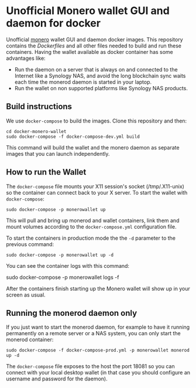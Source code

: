 
# Unofficial Monero wallet GUI and daemon for docker

Unofficial [monero](http://www.getmonero.org/) wallet GUI and daemon docker images. This repository contains the
*Dockerfiles* and all other files needed to build and run these containers. Having the wallet available as docker container has some advantages like:

* Run the daemon on a server that is always on and connected to the Internet like a Synology NAS, and avoid the long blockchain sync waits each time the monerod daemon is started in your laptop.
* Run the wallet on non supported platforms like Synology NAS products.

## Build instructions

We use `docker-compose` to build the images. Clone this repository and then:

    cd docker-monero-wallet
    sudo docker-compose -f docker-compose-dev.yml build

This command will build the wallet and the monero daemon as separate images that
you can launch independently.

## How to run the Wallet

The `docker-compose` file mounts your X11 session's socket (/tmp/.X11-unix) so the container can connect back to your X server. To start the wallet with `docker-compose`:

    sudo docker-compose -p monerowallet up

This will pull and bring up monerod and wallet containers, link them and mount
volumes according to the `docker-compose.yml` configuration file.

To start the containers in production mode the the `-d` parameter to the previous
command:

    sudo docker-compose -p monerowallet up -d

You can see the container logs with this command:

  sudo docker-compose -p monerowallet logs -f

After the containers finish starting up the Monero wallet will show up in your
screen as usual.

## Running the monerod daemon only

If you just want to start the monerod daemon, for example to have it running
permanently on a remote server or a NAS system, you can only start the monerod
container:

    sudo docker-compose -f docker-compose-prod.yml -p monerowallet monerod up -d

The `docker-compose` file exposes to the host the port 18081 so you can connect
with your local desktop wallet (in that case you should configure an username
and password for the daemon).
